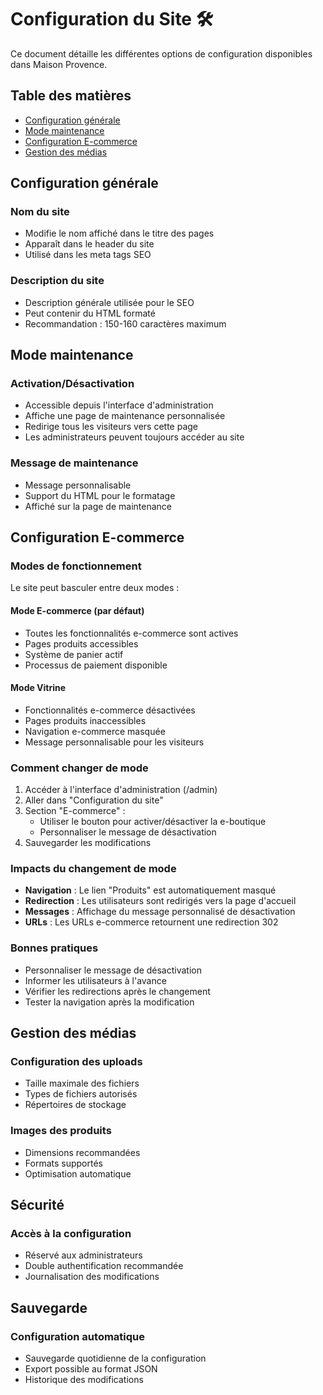 # Configuration du Site 🛠️

Ce document détaille les différentes options de configuration disponibles dans Maison Provence.

## Table des matières
- [Configuration générale](#configuration-générale)
- [Mode maintenance](#mode-maintenance)
- [Configuration E-commerce](#configuration-e-commerce)
- [Gestion des médias](#gestion-des-médias)

## Configuration générale

### Nom du site
- Modifie le nom affiché dans le titre des pages
- Apparaît dans le header du site
- Utilisé dans les meta tags SEO

### Description du site
- Description générale utilisée pour le SEO
- Peut contenir du HTML formaté
- Recommandation : 150-160 caractères maximum

## Mode maintenance

### Activation/Désactivation
- Accessible depuis l'interface d'administration
- Affiche une page de maintenance personnalisée
- Redirige tous les visiteurs vers cette page
- Les administrateurs peuvent toujours accéder au site

### Message de maintenance
- Message personnalisable
- Support du HTML pour le formatage
- Affiché sur la page de maintenance

## Configuration E-commerce

### Modes de fonctionnement
Le site peut basculer entre deux modes :

#### Mode E-commerce (par défaut)
- Toutes les fonctionnalités e-commerce sont actives
- Pages produits accessibles
- Système de panier actif
- Processus de paiement disponible

#### Mode Vitrine
- Fonctionnalités e-commerce désactivées
- Pages produits inaccessibles
- Navigation e-commerce masquée
- Message personnalisable pour les visiteurs

### Comment changer de mode
1. Accéder à l'interface d'administration (/admin)
2. Aller dans "Configuration du site"
3. Section "E-commerce" :
   - Utiliser le bouton pour activer/désactiver la e-boutique
   - Personnaliser le message de désactivation
4. Sauvegarder les modifications

### Impacts du changement de mode
- **Navigation** : Le lien "Produits" est automatiquement masqué
- **Redirection** : Les utilisateurs sont redirigés vers la page d'accueil
- **Messages** : Affichage du message personnalisé de désactivation
- **URLs** : Les URLs e-commerce retournent une redirection 302

### Bonnes pratiques
- Personnaliser le message de désactivation
- Informer les utilisateurs à l'avance
- Vérifier les redirections après le changement
- Tester la navigation après la modification

## Gestion des médias

### Configuration des uploads
- Taille maximale des fichiers
- Types de fichiers autorisés
- Répertoires de stockage

### Images des produits
- Dimensions recommandées
- Formats supportés
- Optimisation automatique

## Sécurité

### Accès à la configuration
- Réservé aux administrateurs
- Double authentification recommandée
- Journalisation des modifications

## Sauvegarde

### Configuration automatique
- Sauvegarde quotidienne de la configuration
- Export possible au format JSON
- Historique des modifications
